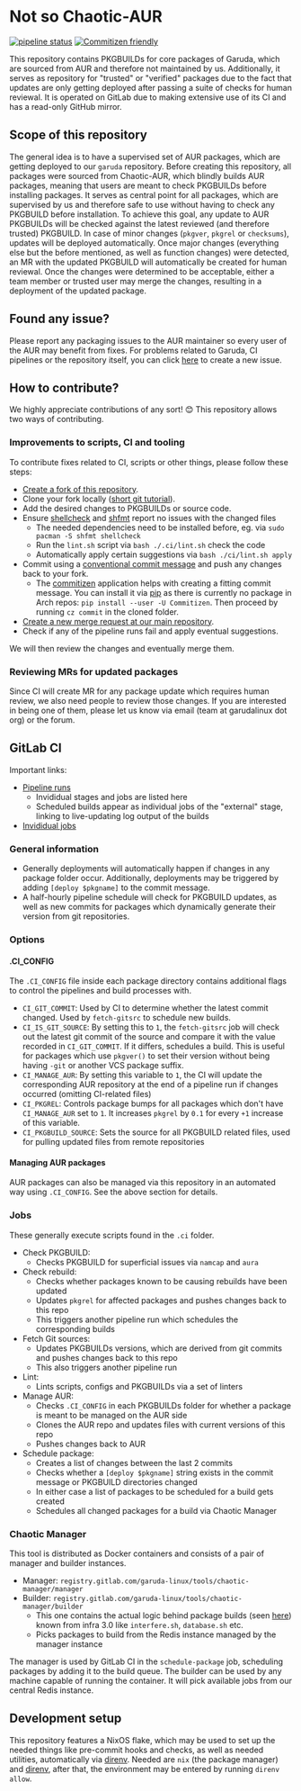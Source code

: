 # Not so Chaotic-AUR

[![pipeline status](https://gitlab.com/garuda-linux/pkgsbuilds-aur/badges/main/pipeline.svg)](https://gitlab.com/garuda-linux/pkgsbuilds-aur/-/commits/main)
[![Commitizen friendly](https://img.shields.io/badge/commitizen-friendly-brightgreen.svg)](http://commitizen.github.io/cz-cli/)

This repository contains PKGBUILDs for core packages of Garuda, which are sourced from AUR and therefore not maintained by us.
Additionally, it serves as repository for "trusted" or "verified" packages due to the fact that updates are only getting deployed after passing a suite of checks for human reviewal.
It is operated on GitLab due to making extensive use of its CI and has a read-only GitHub mirror.

## Scope of this repository

The general idea is to have a supervised set of AUR packages, which are getting deployed to our `garuda` repository.
Before creating this repository, all packages were sourced from Chaotic-AUR, which blindly builds AUR packages, meaning that users are meant to check PKGBUILDs before installing packages.
It serves as central point for all packages, which are supervised by us and therefore safe to use without having to check any PKGBUILD before installation.
To achieve this goal, any update to AUR PKGBUILDs will be checked against the latest reviewed (and therefore trusted) PKGBUILD.
In case of minor changes (`pkgver`, `pkgrel` or `checksums`), updates will be deployed automatically.
Once major changes (everything else but the before mentioned, as well as function changes) were detected, an MR with the updated PKGBUILD will automatically be created for human reviewal.
Once the changes were determined to be acceptable, either a team member or trusted user may merge the changes, resulting in a deployment of the updated package.

## Found any issue?

Please report any packaging issues to the AUR maintainer so every user of the AUR may benefit from fixes.
For problems related to Garuda, CI pipelines or the repository itself, you can click [here](https://gitlab.com/garuda-linux/pkgbuilds-aur/-/issues/new) to create a new issue.

## How to contribute?

We highly appreciate contributions of any sort! 😊 This repository allows two ways of contributing.

### Improvements to scripts, CI and tooling

To contribute fixes related to CI, scripts or other things, please follow these steps:

- [Create a fork of this repository](https://gitlab.com/garuda-linux/pkgbuilds-aur/-/forks/new).
- Clone your fork locally ([short git tutorial](https://rogerdudler.github.io/git-guide/)).
- Add the desired changes to PKGBUILDs or source code.
- Ensure [shellcheck](https://www.shellcheck.net) and [shfmt](https://github.com/patrickvane/shfmt) report no issues with the changed files
  - The needed dependencies need to be installed before, eg. via `sudo pacman -S shfmt shellcheck`
  - Run the `lint.sh` script via `bash ./.ci/lint.sh` check the code
  - Automatically apply certain suggestions via `bash ./ci/lint.sh apply`
- Commit using a [conventional commit message](https://www.conventionalcommits.org/en/v1.0.0/#summary) and push any changes back to your fork.
  - The [commitizen](https://github.com/commitizen-tools/commitizen) application helps with creating a fitting commit message.
    You can install it via [pip](https://pip.pypa.io/) as there is currently no package in Arch repos: `pip install --user -U Commitizen`.
    Then proceed by running `cz commit` in the cloned folder.
- [Create a new merge request at our main repository](https://gitlab.com/garuda-linux/pkgbuilds-aur/-/merge_requests/new).
- Check if any of the pipeline runs fail and apply eventual suggestions.

We will then review the changes and eventually merge them.

### Reviewing MRs for updated packages

Since CI will create MR for any package update which requires human review, we also need people to review those changes.
If you are interested in being one of them, please let us know via email (team at garudalinux dot org) or the forum.

## GitLab CI

Important links:

- [Pipeline runs](https://gitlab.com/garuda-linux/pkgbuilds-aur/-/pipelines)
  - Invididual stages and jobs are listed here
  - Scheduled builds appear as individual jobs of the "external" stage, linking to live-updating log output of the builds
- [Invididual jobs](https://gitlab.com/garuda-linux/pkgbuilds-aur/-/jobs)

### General information

- Generally deployments will automatically happen if changes in any package folder occur.
  Additionally, deployments may be triggered by adding `[deploy $pkgname]` to the commit message.
- A half-hourly pipeline schedule will check for PKGBUILD updates, as well as new commits for packages which dynamically generate their version from git repositories.

### Options

#### .CI_CONFIG

The `.CI_CONFIG` file inside each package directory contains additional flags to control the pipelines and build processes with.

- `CI_GIT_COMMIT`: Used by CI to determine whether the latest commit changed. Used by `fetch-gitsrc` to schedule new builds.
- `CI_IS_GIT_SOURCE`: By setting this to `1`, the `fetch-gitsrc` job will check out the latest git commit of the source and compare it with the value recorded in `CI_GIT_COMMIT`.
  If it differs, schedules a build.
  This is useful for packages which use `pkgver()` to set their version without being having `-git` or another VCS package suffix.
- `CI_MANAGE_AUR`: By setting this variable to `1`, the CI will update the corresponding AUR repository at the end of a pipeline run if changes occurred (omitting CI-related files)
- `CI_PKGREL`: Controls package bumps for all packages which don't have `CI_MANAGE_AUR` set to `1`. It increases `pkgrel` by `0.1` for every `+1` increase of this variable.
- `CI_PKGBUILD_SOURCE`: Sets the source for all PKGBUILD related files, used for pulling updated files from remote repositories

#### Managing AUR packages

AUR packages can also be managed via this repository in an automated way using `.CI_CONFIG`. See the above section for details.

### Jobs

These generally execute scripts found in the `.ci` folder.

- Check PKGBUILD:
  - Checks PKGBUILD for superficial issues via `namcap` and `aura`
- Check rebuild:
  - Checks whether packages known to be causing rebuilds have been updated
  - Updates `pkgrel` for affected packages and pushes changes back to this repo
  - This triggers another pipeline run which schedules the corresponding builds
- Fetch Git sources:
  - Updates PKGBUILDs versions, which are derived from git commits and pushes changes back to this repo
  - This also triggers another pipeline run
- Lint:
  - Lints scripts, configs and PKGBUILDs via a set of linters
- Manage AUR:
  - Checks `.CI_CONFIG` in each PKGBUILDs folder for whether a package is meant to be managed on the AUR side
  - Clones the AUR repo and updates files with current versions of this repo
  - Pushes changes back to AUR
- Schedule package:
  - Creates a list of changes between the last 2 commits
  - Checks whether a `[deploy $pkgname]` string exists in the commit message or PKGBUILD directories changed
  - In either case a list of packages to be scheduled for a build gets created
  - Schedules all changed packages for a build via Chaotic Manager

### Chaotic Manager

This tool is distributed as Docker containers and consists of a pair of manager and builder instances.

- Manager: `registry.gitlab.com/garuda-linux/tools/chaotic-manager/manager`
- Builder: `registry.gitlab.com/garuda-linux/tools/chaotic-manager/builder`
  - This one contains the actual logic behind package builds (seen [here](https://gitlab.com/garuda-linux/tools/chaotic-manager/-/tree/main/builder-container?ref_type=heads)) known from infra 3.0 like `interfere.sh`, `database.sh` etc.
  - Picks packages to build from the Redis instance managed by the manager instance

The manager is used by GitLab CI in the `schedule-package` job, scheduling packages by adding it to the build queue.
The builder can be used by any machine capable of running the container.
It will pick available jobs from our central Redis instance.

## Development setup

This repository features a NixOS flake, which may be used to set up the needed things like pre-commit hooks and checks, as well as needed utilities, automatically via [direnv](https://direnv.net/).
Needed are `nix` (the package manager) and [direnv](https://direnv.net/), after that, the environment may be entered by running `direnv allow`.
